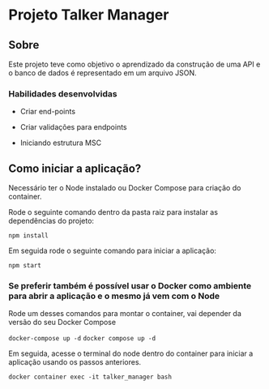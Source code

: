 # Projeto Talker Manager

## Sobre
Este projeto teve como objetivo o aprendizado da construção de uma API e o banco de dados é representado em um arquivo JSON.

### Habilidades desenvolvidas

* Criar end-points

* Criar validações para endpoints

* Iniciando estrutura MSC

## Como iniciar a aplicação?

Necessário ter o Node instalado ou Docker Compose para criação do container.

Rode o seguinte comando dentro da pasta raiz para instalar as dependências do projeto:

``` npm install ```

Em seguida rode o seguinte comando para iniciar a aplicação:

``` npm start ```

### Se preferir também é possível usar o Docker como ambiente para abrir a aplicação e o mesmo já vem com o Node ###

Rode um desses comandos para montar o container, vai depender da versão do seu Docker Compose

``` docker-compose up -d ```
``` docker compose up -d ```

Em seguida, acesse o terminal do node dentro do container para iniciar a aplicação usando os passos anteriores.

```docker container exec -it talker_manager bash```
